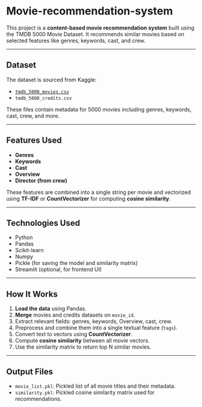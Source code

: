 # Movie-recommendation-system


This project is a **content-based movie recommendation system** built using the TMDB 5000 Movie Dataset. It recommends similar movies based on selected features like genres, keywords, cast, and crew.

---

##  Dataset

The dataset is sourced from Kaggle:

- [`tmdb_5000_movies.csv`](https://www.kaggle.com/datasets/tmdb/tmdb-movie-metadata)
- `tmdb_5000_credits.csv`

These files contain metadata for 5000 movies including genres, keywords, cast, crew, and more.

---

## Features Used

- **Genres**
- **Keywords**
- **Cast**
- **Overview**
- **Director (from crew)**

These features are combined into a single string per movie and vectorized using **TF-IDF** or **CountVectorizer** for computing **cosine similarity**.

---

## Technologies Used

- Python 
- Pandas
- Scikit-learn
- Numpy
- Pickle (for saving the model and similarity matrix)
- Streamlit (optional, for frontend UI)

---

## How It Works

1. **Load the data** using Pandas.
2. **Merge** movies and credits datasets on `movie_id`.
3. Extract relevant fields: genres, keywords, Overview, cast, crew.
4. Preprocess and combine them into a single textual feature (`tags`).
5. Convert text to vectors using **CountVectorizer**.
6. Compute **cosine similarity** between all movie vectors.
7. Use the similarity matrix to return top N similar movies.

---

## Output Files

- `movie_list.pkl`: Pickled list of all movie titles and their metadata.
- `similarity.pkl`: Pickled cosine similarity matrix used for recommendations.




